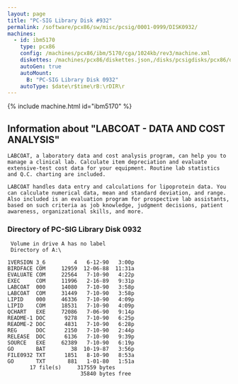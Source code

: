 ```yaml
---
layout: page
title: "PC-SIG Library Disk #932"
permalink: /software/pcx86/sw/misc/pcsig/0001-0999/DISK0932/
machines:
  - id: ibm5170
    type: pcx86
    config: /machines/pcx86/ibm/5170/cga/1024kb/rev3/machine.xml
    diskettes: /machines/pcx86/diskettes.json,/disks/pcsigdisks/pcx86/diskettes.json
    autoGen: true
    autoMount:
      B: "PC-SIG Library Disk 0932"
    autoType: $date\r$time\rB:\rDIR\r
---
```


{% include machine.html id="ibm5170" %}

## Information about "LABCOAT - DATA AND COST ANALYSIS"

    LABCOAT, a laboratory data and cost analysis program, can help you to
    manage a clinical lab. Calculate item depreciation and evaluate
    extensive-test cost data for your equipment. Routine lab statistics
    and Q.C. charting are included.
    
    LABCOAT handles data entry and calculations for lipoprotein data. You
    can calculate numerical data, mean and standard deviation, and range.
    Also included is an evaluation program for prospective lab assistants,
    based on such criteria as job knowledge, judgment decisions, patient
    awareness, organizational skills, and more.

### Directory of PC-SIG Library Disk 0932

     Volume in drive A has no label
     Directory of A:\

    1VERSION 3_6         4   6-12-90   3:00p
    BIRDFACE COM     12959  12-06-88  11:31a
    EVALUATE COM     22564   7-10-90   4:22p
    EXEC     COM     11996   2-16-89   9:31p
    LABCOAT  000     14080   7-10-90   3:58p
    LABCOAT  COM     31449   7-10-90   3:58p
    LIPID    000     46336   7-10-90   4:09p
    LIPID    COM     18531   7-10-90   4:09p
    QCHART   EXE     72086   7-06-90   9:14p
    README-1 DOC      9278   7-10-90   6:25p
    README-2 DOC      4831   7-10-90   6:28p
    REG      DOC      2150   7-10-90   2:44p
    RELEASE  DOC      6136   7-10-90   9:39p
    SOURCE   EXE     62389   7-10-90   6:19p
    GO       BAT        38  10-19-87   3:56p
    FILE0932 TXT      1851   8-10-90   8:53a
    GO       TXT       881   1-01-80   1:51a
           17 file(s)     317559 bytes
                           35840 bytes free
